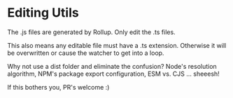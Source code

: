 # Editing Utils

The .js files are generated by Rollup. Only edit the .ts files.

This also means any editable file must have a .ts extension. Otherwise it will be overwritten or cause the watcher to get into a loop.

Why not use a dist folder and eliminate the confusion? Node's resolution algorithm, NPM's package export configuration, ESM vs. CJS ... sheeesh!

If this bothers you, PR's welcome :)
